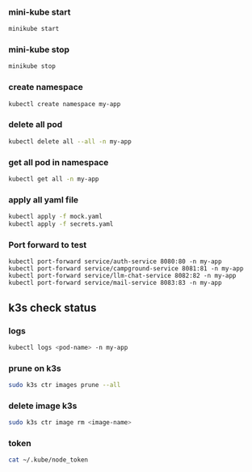 ### mini-kube start

```sh
minikube start
```

### mini-kube stop

```sh
minikube stop
```

### create namespace

```sh
kubectl create namespace my-app
```

### delete all pod

```sh
kubectl delete all --all -n my-app
```

### get all pod in namespace

```sh
kubectl get all -n my-app
```

### apply all yaml file

```sh
kubectl apply -f mock.yaml
kubectl apply -f secrets.yaml
```

### Port forward to test

```
kubectl port-forward service/auth-service 8080:80 -n my-app
kubectl port-forward service/campground-service 8081:81 -n my-app
kubectl port-forward service/llm-chat-service 8082:82 -n my-app
kubectl port-forward service/mail-service 8083:83 -n my-app
```

## k3s check status

### logs

```sh
kubectl logs <pod-name> -n my-app
```

### prune on k3s

```sh
sudo k3s ctr images prune --all

```

### delete image k3s

```sh
sudo k3s ctr image rm <image-name>
```

### token

```sh
cat ~/.kube/node_token
```

